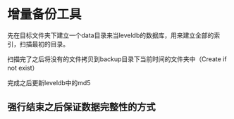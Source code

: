 ﻿# 增量备份工具
先在目标文件夹下建立一个data目录来当leveldb的数据库，用来建立全部的索引，扫描最初的目录。

扫描完了之后将没有的文件拷贝到backup目录下当前时间的文件夹中（Create if not exist）

完成之后更新leveldb中的md5

## 强行结束之后保证数据完整性的方式